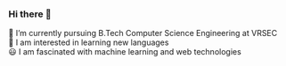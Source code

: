 ### Hi there 👋
🌱 I’m currently pursuing B.Tech Computer Science Engineering at VRSEC   
:closed_book: I am interested in learning new languages  
:smiley: I am fascinated with machine learning and web technologies  
<!--
**Bhharathee-Athuluri/Bhharathee-Athuluri** is a ✨ _special_ ✨ repository because its `README.md` (this file) appears on your GitHub profile.

Here are some ideas to get you started:

- 🔭 I’m currently working on ...
-  
- 👯 I’m looking to collaborate on ...
- 🤔 I’m looking for help with ...
- 💬 Ask me about ...
- 📫 How to reach me: ...
- 😄 Pronouns: ...
- ⚡ Fun fact: ...
-->
